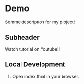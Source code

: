 # Demo

Somme description for my project!


## Subheader

Watch tutorial on Youtube!!

## Local Development

1. Open index.thml in your browser.
